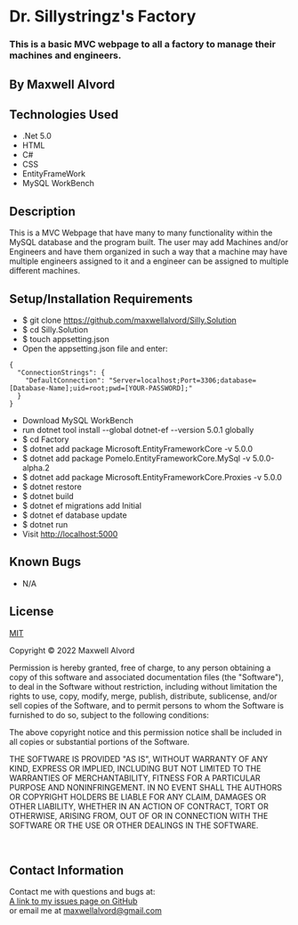 # Dr. Sillystringz's Factory

### This is a basic MVC webpage to all a factory to manage their machines and engineers.

## By Maxwell Alvord


## Technologies Used

* .Net 5.0
* HTML
* C#
* CSS
* EntityFrameWork
* MySQL WorkBench

## Description

This is a MVC Webpage that have many to many functionality within the MySQL database and the program built. The user may add Machines and/or Engineers and have them organized in such a way that a machine may have multiple engineers assigned to it and a engineer can be assigned to multiple different machines. 

## Setup/Installation Requirements

* $ git clone <https://github.com/maxwellalvord/Silly.Solution>
* $ cd Silly.Solution
* $ touch appsetting.json 
* Open the appsetting.json file and enter:

```
{ 
  "ConnectionStrings": { 
    "DefaultConnection": "Server=localhost;Port=3306;database=[Database-Name];uid=root;pwd=[YOUR-PASSWORD];" 
  } 
}
```
* Download MySQL WorkBench
* run dotnet tool install --global dotnet-ef --version 5.0.1 globally
* $ cd Factory
* $ dotnet add package Microsoft.EntityFrameworkCore -v 5.0.0
* $ dotnet add package Pomelo.EntityFrameworkCore.MySql -v 5.0.0-alpha.2
* $ dotnet add package Microsoft.EntityFrameworkCore.Proxies -v 5.0.0
* $ dotnet restore
* $ dotnet build
* $ dotnet ef migrations add Initial
* $ dotnet ef database update
* $ dotnet run
* Visit  <http://localhost:5000>

## Known Bugs

* N/A

## License
[MIT](https://opensource.org/osd)

Copyright &copy;
2022 Maxwell Alvord

Permission is hereby granted, free of charge, to any person obtaining a copy of this software and associated documentation files (the "Software"), to deal in the Software without restriction, including without limitation the rights to use, copy, modify, merge, publish, distribute, sublicense, and/or sell copies of the Software, and to permit persons to whom the Software is furnished to do so, subject to the following conditions:

The above copyright notice and this permission notice shall be included in all copies or substantial portions of the Software.

THE SOFTWARE IS PROVIDED "AS IS", WITHOUT WARRANTY OF ANY KIND, EXPRESS OR IMPLIED, INCLUDING BUT NOT LIMITED TO THE WARRANTIES OF MERCHANTABILITY, FITNESS FOR A PARTICULAR PURPOSE AND NONINFRINGEMENT. IN NO EVENT SHALL THE AUTHORS OR COPYRIGHT HOLDERS BE LIABLE FOR ANY CLAIM, DAMAGES OR OTHER LIABILITY, WHETHER IN AN ACTION OF CONTRACT, TORT OR OTHERWISE, ARISING FROM, OUT OF OR IN CONNECTION WITH THE SOFTWARE OR THE USE OR OTHER DEALINGS IN THE SOFTWARE.

<br>

## Contact Information
Contact me with questions and bugs at: <br>
[A link to my issues page on GitHub](https://github.com/maxwellalvord/maxwellalvord/issues)<br>
or email me at <a href = "mailto:maxwellalvord@gmail.com">maxwellalvord@gmail.com</a>
